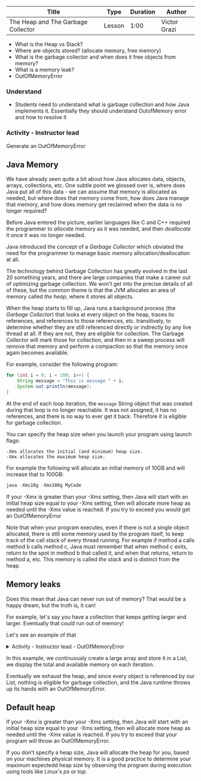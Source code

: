 | Title       | Type   | Duration | Author        |
| ----------- | ------ | -------- |   ----------  |
| The Heap and The Garbage Collector | Lesson | 1:00     |  Victor Grazi |

* What is the Heap vs Stack?  
* Where are objects stored? (allocate memory, free memory)  
* What is the garbage collector and when does it free objects from memory?  
* What is a memory leak?  
* OutOfMemoryError  

### Understand  
* Students need to understand what is garbage collection and how Java implements it. Essentially they should understand OutofMemory error and how to resolve it  

### Activity - Instructor lead
Generate an OutOfMemoryError


## Java Memory
We have already seen quite a bit about how Java allocates data, objects, arrays, collections, etc.
One subtle point we glossed over is, where does Java put all of this data - we can assume that memory is allocated as needed, but where does that memory come from, how does Java manage that memory, and how does memory get reclaimed when the data is no longer required?

Before Java entered the picture, earlier languages like C and C++ required the programmer to _allocate_ memory as it was needed, and then _deallocate_ it once it was no longer needed.

Java introduced the concept of a _Garbage Collector_ which obviated the need for the programmer to manage basic memory allocation/deallocation at all. 

The technology behind Garbage Collection has greatly evolved in the last 20 something years, and there are large companies that make a career out of optimizing garbage collection. We won't get into the precise details of all of these, but the common theme is that the JVM allocates an area of memory called _the heap_, where it stores all objects.
 
When the heap starts to fill up, Java runs a background process (the _Garbage Collector_) that looks at every object on the heap, traces its references, and references to those references, etc. transitively, to determine whether they are still referenced directly or indirectly by any live thread at all. If they are not, they are eligible for collection. The Garbage Collector will mark those for collection, and then in a sweep process will remove that memory and perform a compaction so that the memory once again becomes available.

For example, consider the following program:
```java
for (int i = 0; i < 100; i++) {
    String message = "This is message " + i;
    System.out.println(message);
}
```
At the end of each loop iteration, the `message` String object that was created during that loop is no longer reachable. It was not assigned, it has no references, and there is no way to ever get it back. Therefore it is eligible for garbage collection. 

You can specify the heap size when you launch your program using launch flags:
```sbtshell
-Xms allocates the initial (and minimum) heap size.
-Xmx allocates the maximum heap size. 
```
For example the following will allocate an initial memory of 10GB and will increase that to 100GB:

```java
java -Xms10g -Xmx100g MyCode
```

If your -Xmx is greater than your -Xms setting, then Java will start with an initial heap size equal to your -Xms setting, then will allocate more heap as needed until the -Xmx value is reached. If you try to exceed you would get an OutOfMemoryError

Note that when your program executes, even if there is not a single object allocated, there is still some memory used by the program itself, to keep track of the call stack of every thread running. For example if method a calls method b calls method c, Java must remember that when method c exits, return to the spot in method b that called it, and when that returns, return to method a, etc. This memory is called _the stack_ and is distinct from the heap. 

## Memory leaks
Does this mean that Java can never run out of memory? That would be a happy dream, but the truth is, it can!

For example, let's say you have a collection that keeps getting larger and larger. Eventually that could run out of memory!

Let's see an example of that

<details>
<summary>Activity - Instructor lead - OutOfMemoryError</summary>

```java
public class OOMError {
    public static void main(String[] args) {
        List<String[]> list = new ArrayList<>();
        for(int i = 0; ;i++) {
            Runtime runtime = Runtime.getRuntime();
            System.out.printf("Iteration: %d total memory: %d  free memory: %d%n", i, runtime.totalMemory(), runtime.freeMemory());
            list.add(new String[10_000_000]);
        }
    }
}

```
</details>

In this example, we continuously create a large array and store it in a List, we display the total and available memory on each iteration. 

Eventually we exhaust the heap, and since every object is referenced by our List, nothing is eligible for garbage collection, and the Java runtime throws up its hands with an OutOfMemoryError.
  
## Default heap
If your -Xmx is greater than your -Xms setting, then Java will start with an initial heap size equal to your -Xms setting, then will allocate more heap as needed until the -Xmx value is reached. If you try to exceed that your program will throw an OutOfMemoryError.

If you don't specify a heap size, Java will allocate the heap for you, based on your machines physical memory. It is a good practice to determine your maximum expectedd heap size by observing the program during execution using tools like Linux's _ps_ or _top_.
